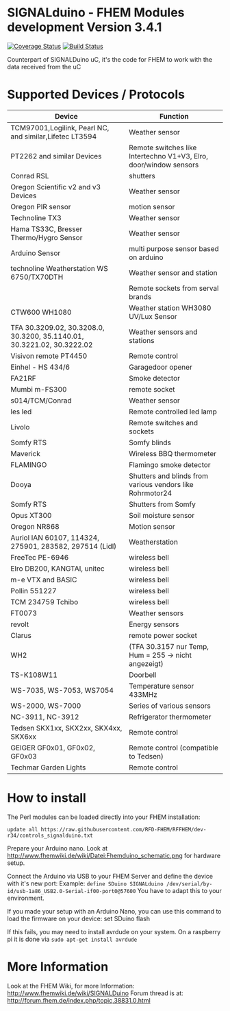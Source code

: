 SIGNALduino - FHEM Modules development Version 3.4.1
======

[![Coverage Status](https://coveralls.io/repos/github/RFD-FHEM/RFFHEM/badge.svg?branch=dev-r34)](https://coveralls.io/github/RFD-FHEM/RFFHEM?branch=dev-r34) [![Build Status](https://travis-ci.org/RFD-FHEM/RFFHEM.svg?branch=dev-r34)](https://travis-ci.org/RFD-FHEM/RFFHEM)

Counterpart of SIGNALDuino uC, it's the code for FHEM to work with the data received from the uC


Supported Devices / Protocols
======

|Device | Function|
| ------------- | ----------- |
|TCM97001,Logilink, Pearl NC, and similar,Lifetec LT3594 | Weather sensor
|PT2262 and similar Devices | Remote switches like Intertechno V1+V3, Elro, door/window sensors|
|Conrad RSL | shutters |
|Oregon Scientific v2 and v3 Devices | Weather sensor |
|Oregon PIR sensor | motion sensor |
|Technoline TX3  | Weather sensor |
|Hama TS33C, Bresser Thermo/Hygro Sensor  | Weather sensor |
|Arduino Sensor | multi purpose sensor based on arduino |
|technoline Weatherstation WS 6750/TX70DTH| Weather sensor and station |
||Remote sockets from serval brands|
|CTW600 WH1080 | Weather station WH3080 UV/Lux Sensor |
|TFA 30.3209.02, 30.3208.0, 30.3200, 35.1140.01, 30.3221.02, 30.3222.02 | Weather sensors and stations |
|Visivon remote PT4450  | Remote control |
|Einhel - HS 434/6 | Garagedoor opener |
|FA21RF | Smoke detector | 
|Mumbi m-FS300 | remote socket |
|s014/TCM/Conrad | Weather sensor |
|les led  | Remote controlled led lamp |
|Livolo | Remote switches and sockets  |
|Somfy RTS | Somfy blinds |
|Maverick | Wireless BBQ thermometer |
|FLAMINGO | Flamingo smoke detector |
|Dooya | Shutters and blinds from various vendors like Rohrmotor24  |
|Somfy RTS | Shutters from Somfy|
|Opus XT300 | Soil moisture sensor |
|Oregon NR868 | Motion sensor |
|Auriol IAN 60107, 114324, 275901, 283582, 297514 (Lidl) | Weatherstation |
|FreeTec PE-6946 | wireless bell |
|Elro DB200, KANGTAI, unitec | wireless bell |
|m-e VTX and BASIC | wireless bell |
|Pollin 551227 | wireless bell |
|TCM 234759 Tchibo | wireless bell |
|FT0073 | Weather sensors|
|revolt | Energy sensors|
|Clarus | remote power socket|
|WH2 | (TFA 30.3157 nur Temp, Hum = 255 -> nicht angezeigt)|
|TS-K108W11 | Doorbell |
|WS-7035, WS-7053, WS7054 | Temperature sensor 433MHz |
|WS-2000, WS-7000 | Series of various sensors |
|NC-3911, NC-3912 | Refrigerator thermometer |
|Tedsen SKX1xx, SKX2xx, SKX4xx, SKX6xx | Remote control |
|GEIGER GF0x01, GF0x02, GF0x03 | Remote control (compatible to Tedsen) |
|Techmar Garden Lights | Remote control |

How to install
======
The Perl modules can be loaded directly into your FHEM installation:

```update all https://raw.githubusercontent.com/RFD-FHEM/RFFHEM/dev-r34/controls_signalduino.txt```

Prepare your Arduino nano. Look at http://www.fhemwiki.de/wiki/Datei:Fhemduino_schematic.png
for hardware setup.


Connect the Arduino via USB to your FHEM Server and define the device with it's new port:
Example: ```define SDuino SIGNALduino /dev/serial/by-id/usb-1a86_USB2.0-Serial-if00-port0@57600```
You have to adapt this to your environment.

If you made your setup with an Arduino Nano, you can use this command to load the firmware on your device:
set SDuino flash

If this fails, you may need to install avrdude on your system.
On a raspberry pi it is done via ```sudo apt-get install avrdude```

More Information
=====
Look at the FHEM Wiki, for more Information: http://www.fhemwiki.de/wiki/SIGNALDuino
Forum thread is at: http://forum.fhem.de/index.php/topic,38831.0.html

